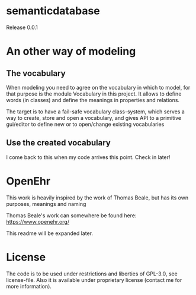 # semanticdatabase

Release 0.0.1

# An other way of modeling

## The vocabulary

When modeling you need to agree on the vocabulary in which to model, for that purpose is the module Vocabulary in this project.
It allows to define words (in classes) and define the meanings in properties and relations.

The target is to have a fail-safe vocabulary class-system, which serves a way to create, store and open a vocabulary, and gives API to a primitive gui/editor to define new  or to open/change existing vocabularies

## Use the created vocabulary

I come back to this when my code arrives this point. Check in later!

# OpenEhr

This work is heavily inspired by the work of Thomas Beale, but has its own purposes, meanings and naming

Thomas Beale's work can somewhere be found here:
https://www.openehr.org/

This readme will be expanded later.

# License
The code is to be used under restrictions and liberties of GPL-3.0, see license-file.
Also it is available under proprietary license (contact me for more information).
